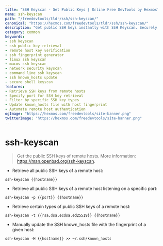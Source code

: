 ```yaml
---
title: "SSH Keyscan - Get Public Keys | Online Free DevTools by Hexmos"
name: ssh-keyscan
path: "/freedevtools/tldr/ssh/ssh-keyscan/"
canonical: "https://hexmos.com/freedevtools/tldr/ssh/ssh-keyscan/"
description: "Get public SSH keys instantly with SSH Keyscan. Securely manage remote host authentication with this command-line tool. Free online tool, no registration required."
category: common
keywords:
- ssh keyscan
- ssh public key retrieval
- remote host key verification
- ssh fingerprint generator
- linux ssh keyscan
- macos ssh keyscan
- network security keyscan
- command line ssh keyscan
- ssh known_hosts update
- secure shell keyscan
features:
- Retrieve SSH keys from remote hosts
- Specify port for SSH key retrieval
- Filter by specific SSH key types
- Update known_hosts file with host fingerprint
- Automate remote host authentication
ogImage: "https://hexmos.com/freedevtools/site-banner.png"
twitterImage: "https://hexmos.com/freedevtools/site-banner.png"
---
```


# ssh-keyscan

> Get the public SSH keys of remote hosts.
> More information: <https://man.openbsd.org/ssh-keyscan>.

- Retrieve all public SSH keys of a remote host:

`ssh-keyscan {{hostname}}`

- Retrieve all public SSH keys of a remote host listening on a specific port:

`ssh-keyscan -p {{port}} {{hostname}}`

- Retrieve certain types of public SSH keys of a remote host:

`ssh-keyscan -t {{rsa,dsa,ecdsa,ed25519}} {{hostname}}`

- Manually update the SSH known_hosts file with the fingerprint of a given host:

`ssh-keyscan -H {{hostname}} >> ~/.ssh/known_hosts`
